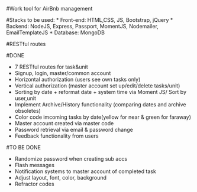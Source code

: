 #Work tool for AirBnb management

#Stacks to be used:
	* Front-end: HTML,CSS, JS, Bootstrap, jQuery
	* Backend: NodeJS, Express, Passport, MomentJS, Nodemailer, EmailTemplateJS 
	* Database: MongoDB
	
#RESTful routes

#DONE
* 7 RESTful routes for task&unit
* Signup, login, master/common account
* Horizontal authorization (users see own tasks only)
* Vertical authorization (master account set up/edit/delete tasks/unit)
* Sorting by date + reformat date + system time via Moment JS/ Sort by user,unit
* Implement Archive/History functionality (comparing dates and archive obsoletes)
* Color code imcoming tasks by date(yellow for near & green for faraway)
* Master account created via master code
* Password retrieval via email & password change
* Feedback functionality from users

#TO BE DONE
* Randomize password when creating sub accs
* Flash messages
* Notification systems to master account of completed task
* Adjust layout, font, color, background
* Refractor codes



